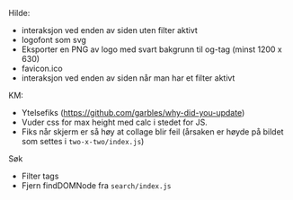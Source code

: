 Hilde:

- interaksjon ved enden av siden uten filter aktivt
- logofont som svg
- Eksporter en PNG av logo med svart bakgrunn til og-tag (minst 1200 x 630)
- favicon.ico
- interaksjon ved enden av siden når man har et filter aktivt

KM:

- Ytelsefiks (https://github.com/garbles/why-did-you-update)
- Vuder css for max height med calc i stedet for JS.
- Fiks når skjerm er så høy at collage blir feil (årsaken er høyde på bildet som settes i `two-x-two/index.js`)

Søk
- Filter tags
- Fjern findDOMNode fra `search/index.js`
